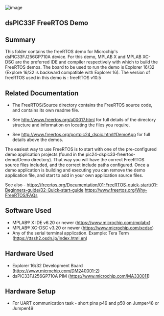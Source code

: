 ![image](../../../images/microchip.jpg) 

## dsPIC33F FreeRTOS Demo

## Summary

This folder contains the freeRTOS demo for Microchip's dsPIC33FJ256GP710A device.
For this demo, MPLAB X and MPLAB XC-DSC are the preferred IDE and compiler respectively with which to build the FreeRTOS demos. 
The board to be used to run the demo is Explorer 16/32 (Explore 16/32 is backward compatible with Explorer 16).
The version of freeRTOS used in this demo is : freeRTOS v10.5

## Related Documentation

+ The FreeRTOS/Source directory contains the FreeRTOS source code, and contains
  its own readme file.

+ See http://www.freertos.org/a00017.html for full details of the directory 
  structure and information on locating the files you require.
  
+ See http://www.freertos.org/portpic24_dspic.html#DemoApp for full details above the demos.
  
The easiest way to use FreeRTOS is to start with one of the pre-configured demo 
application projects (found in the pic24-dspic33-freertos-demo/Demo directory).  That way you will
have the correct FreeRTOS source files included, and the correct include paths
configured.  Once a demo application is building and executing you can remove
the demo application file, and start to add in your own application source
files.

See also -
https://freertos.org/Documentation/01-FreeRTOS-quick-start/01-Beginners-guide/02-Quick-start-guide
https://www.freertos.org/Why-FreeRTOS/FAQs

## Software Used 

- MPLAB® X IDE v6.20 or newer (https://www.microchip.com/mplabx)
- MPLAB® XC-DSC v3.20 or newer (https://www.microchip.com/xcdsc) 
- Any of the serial terminal application. Example: Tera Term (https://ttssh2.osdn.jp/index.html.en)


## Hardware Used

- Explorer 16/32 Development Board (https://www.microchip.com/DM240001-2)
- dsPIC33FJ256GP710A PIM (https://www.microchip.com/MA330011)

## Hardware Setup
- For UART communication task - short pins p49 and p50 on Jumper48 or Jumper49

